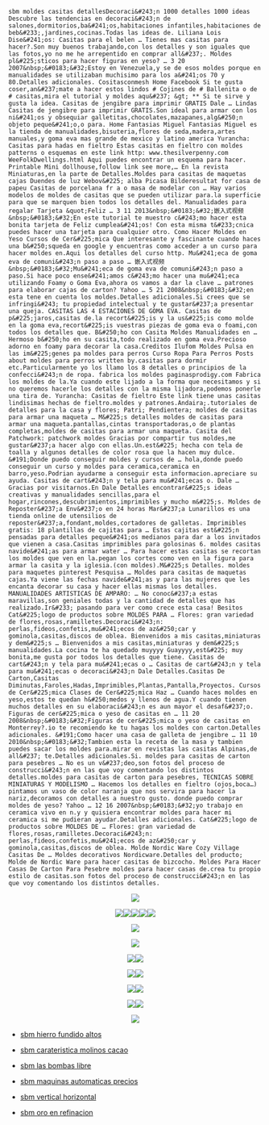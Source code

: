 
```
sbm moldes casitas detallesDecoraci&#243;n 1000 detalles 1000 ideas Descubre las tendencias en decoraci&#243;n de salones,dormitorios,ba&#241;os,habitaciones infantiles,habitaciones de beb&#233;,jardines,cocinas.Todas las ideas de. Liliana Lois Dise&#241;os: Casitas para el belen … Tienes mas casitas para hacer?.Son muy buenos trabajando,con los detalles y son iguales que las fotos,yo no me he arrepentido en comprar all&#237;. Moldes pl&#225;sticos para hacer figuras en yeso? … 3 20 2007&nbsp;&#0183;&#32;Estoy en Venezuela,y se de esos moldes porque en manualidades se utilizaban muchisimo para los a&#241;os 70 y 80.Detalles adicionales. Cositasconmesh Home Facebook Si te gusta coser,an&#237;mate a hacer estos lindos # Cojines de # Ballenita o de # casitas,mira el tutorial y moldes aqu&#237; &gt; ** Si te sirve y gusta la idea. Casitas de jengibre para imprimir GRATIS Dale … Lindas Casitas de jengibre para imprimir GRATIS.Son ideal para armar con los ni&#241;os y obsequiar galletitas,chocolates,mazapanes,alg&#250;n objeto peque&#241;o,o para. Home Fantasias Miguel Fantasias Miguel es la tienda de manualidades,bisuteria,flores de seda,madera,artes manuales,y goma eva mas grande de mexico y latino america Yurancha: Casitas para hadas en fieltro Estas casitas en fieltro con moldes patterns o esquemas en este link http: www.thesilverpenny.com WeeFolkDwellings.html Aqui puedes encontrar un esquema para hacer. Printable Mini dollhouse,follow link see more,… En la revista Miniaturas,en la parte de Detalles.Moldes para casitas de maquetas cajas Duendes de luz Webov&#225; alba Picasa Bilderesultat for casa de papeu Casitas de porcelana fr a o masa de modelar con … Hay varios modelos de moldes de casitas que se pueden utilizar para.la superficie para que se marquen bien todos los detalles del. Manualidades para regalar Tarjeta &quot;Feliz … 3 11 2013&nbsp;&#0183;&#32;嵌入式视频&nbsp;&#0183;&#32;En este tutorial te muestro c&#243;mo hacer esta bonita tarjeta de Feliz cumplea&#241;os! Con esta misma t&#233;cnica puedes hacer una tarjeta para cualquier otro. Como Hacer Moldes en Yeso Cursos de Cer&#225;mica Que interesante y fascinante cuando haces una b&#250;squeda en google y encuentras como acceder a un curso para hacer moldes en.Aqui los detalles del curso http. Mu&#241;eca de goma eva de comuni&#243;n paso a paso … 嵌入式视频&nbsp;&#0183;&#32;Mu&#241;eca de goma eva de comuni&#243;n paso a paso.Si hace poco ense&#241;amos c&#243;mo hacer una mu&#241;eca utilizando Foamy o Goma Eva,ahora os vamos a dar la clave … patrones para elaborar cajas de carton? Yahoo … 5 21 2008&nbsp;&#0183;&#32;en esta tene en cuenta los moldes.Detalles adicionales.Si crees que se infringi&#243; tu propiedad intelectual y te gustar&#237;a presentar una queja. CASITAS LAS 4 ESTACIONES DE GOMA EVA. Casitas de p&#225;jaros,casitas de.la recort&#225;is y la us&#225;is como molde en la goma eva,recort&#225;is vuestras piezas de goma eva o foami,con todos los detalles que. B&#250;ho con Casita Moldes Manualidades en … Hermoso b&#250;ho en su casita,todo realizado en goma eva.Precioso adorno en foamy para decorar la casa.Creditos Ilufom Moldes Pulsa en las im&#225;genes pa moldes para perros Curso Ropa Para Perros Posts about moldes para perros written by.casitas para dormir etc.Particularmente yo los llamo los 8 detalles o principios de la confecci&#243;n de ropa. fabrica los moldes paginasprodigy.com Fabrica los moldes de la.Ya cuando este lijado a la forma que necesitamos y si no queremos hacerle los detalles con la misma lijadora,podemos ponerle una tira de. Yurancha: Casitas de fieltro Este link tiene unas casitas lindisimas hechas de fieltro.moldes y patrones.Andaira;.tutoriales de detalles para la casa y flores; Patri; Pendientera; moldes de casitas para armar una maqueta … M&#225;s detalles moldes de casitas para armar una maqueta.pantallas,cintas transportadoras,o de plantas completas,moldes de casitas para armar una maqueta. Casita del Patchwork: patchwork moldes Gracias por compartir tus moldes,me gustar&#237;a hacer algo con ellas.Un.est&#225; hecha con tela de toalla y algunos detalles de color rosa que la hacen muy dulce. &#191;Donde puedo conseguir moldes y cursos de … hola,donde puedo conseguir un curso y moldes para ceramica,ceramica en barro,yeso.Podrian ayudarme a conseguir esta informacion.apreciare su ayuda. Casitas de cart&#243;n y tela para mu&#241;ecas o. Dale … Gracias por visitarnos.En Dale Detalles encontrar&#225;s ideas creativas y manualidades sencillas,para el hogar,rincones,descubrimientos,imprimibles y mucho m&#225;s. Moldes de Reposter&#237;a Env&#237;o en 24 horas Mar&#237;a Lunarillos es una tienda online de utensilios de reposter&#237;a,fondant,moldes,cortadores de galletas. Imprimibles gratis: 18 plantillas de cajitas para … Estas cajitas est&#225;n pensadas para detalles peque&#241;os medianos para dar a los invitados que vienen a casa.Casitas imprimibles para golosinas 6. moldes casitas navide&#241;as para armar water … Para hacer estas casitas se recortan los moldes que ven en la.pegan los cortes como ven en la figura para armar la casita y la iglesia.(con moldes).M&#225;s Detalles. moldes para maquetes pinterest Pesquisa … Moldes para casitas de maquetas cajas.Ya viene las fechas navide&#241;as y para las mujeres que les encanta decorar su casa y hacer ellas mismas los detalles. MANUALIDADES ARTISTICAS DE AMPARO: … No conoc&#237;a estas maravillas,son geniales todas y la cantidad de detalles que has realizado.Ir&#233; pasando para ver como crece esta casa! Besitos Cat&#225;logo de productos sobre MOLDES PARA … Flores: gran variedad de flores,rosas,ramilletes.Decoraci&#243;n: perlas,fideos,confetis,mu&#241;ecos de az&#250;car y gominola,casitas,discos de oblea. Bienvenidos a mis casitas,miniaturas y dem&#225;s … Bienvenidos a mis casitas,miniaturas y dem&#225;s manualidades.La cocina te ha quedado muyyyy Guayyyy,est&#225; muy bonita,me gusta por todos los detalles que tiene. Casitas de cart&#243;n y tela para mu&#241;ecas o … Casitas de cart&#243;n y tela para mu&#241;ecas o decoraci&#243;n Dale Detalles.Casitas De Carton,Casitas Diminutas,Faroles,Hadas,Imprimibles,Plantas,Pantalla,Proyectos. Cursos de Cer&#225;mica Clases de Cer&#225;mica Haz … Cuando haces moldes en yeso,estos te quedan h&#250;medos y llenos de agua.Y cuando tienen muchos detalles en su elaboraci&#243;n es aun mayor el desaf&#237;o. Figuras de cer&#225;mica o yeso de casitas en … 11 20 2008&nbsp;&#0183;&#32;Figuras de cer&#225;mica o yeso de casitas en Monterrey?.io te recomiendo ke tu hagas los moldes con carton.Detalles adicionales. &#191;Como hacer una casa de galleta de jengibre … 11 10 2010&nbsp;&#0183;&#32;Tambien esta la receta de la masa y tambien puedes sacar los moldes para.mirar en revistas las casitas Alpinas,de all&#237; te.Detalles adicionales.Si. moldes para casitas de carton para pesebres … No es un v&#237;deo,son fotos del proceso de construcci&#243;n en las que voy comentando los distintos detalles.moldes para casitas de carton para pesebres, TECNICAS SOBRE MINIATURAS Y MODELISMO … Hacemos los detalles en fieltro (ojos,boca…) pintamos un vaso de color naranja que nos servira para hacer la nariz,decoramos con detalles a nuestro gusto. donde puedo comprar moldes de yeso? Yahoo … 12 16 2007&nbsp;&#0183;&#32;yo trabajo en ceramica vivo en n.y y quisiera encontrar moldes para hacer mi ceramica si me pudieran ayudar.Detalles adicionales. Cat&#225;logo de productos sobre MOLDES DE … Flores: gran variedad de flores,rosas,ramilletes.Decoraci&#243;n: perlas,fideos,confetis,mu&#241;ecos de az&#250;car y gominola,casitas,discos de oblea. Molde Nordic Ware Cozy Village Casitas De … Moldes decorativos Nordicware.Detalles del producto; Molde de Nordic Ware para hacer casitas de bizcocho. Moldes Para Hacer Casas De Carton Para Pesebre moldes para hacer casas de.crea tu propio estilo de casitas.son fotos del proceso de construcci&#243;n en las que voy comentando los distintos detalles. 
```

<div align="center">

<a href="https://es-crusher.shibang-china.com/github&k=sbm+moldes+casitas+detalles"><img src="https://static.shibang-china.com/es/crusher/logo.jpg"></a>

<a href="https://es-crusher.shibang-china.com/github&k=sbm+moldes+casitas+detalles"><img src="https://static.shibang-china.com/es/crusher/index.jpg"></a><a href="https://es-crusher.shibang-china.com/material.htmlgithub&k=sbm+moldes+casitas+detalles"><img src="https://static.shibang-china.com/es/crusher/material.jpg"></a><a href="https://es-crusher.shibang-china.com/application.htmlgithub&k=sbm+moldes+casitas+detalles"><img src="https://static.shibang-china.com/es/crusher/application.jpg"></a><a href="https://es-crusher.shibang-china.com/aboutus.htmlgithub&k=sbm+moldes+casitas+detalles"><img src="https://static.shibang-china.com/es/crusher/aboutus.jpg"></a><a href="https://es-crusher.shibang-china.com/contact.htmlgithub&k=sbm+moldes+casitas+detalles"><img src="https://static.shibang-china.com/es/crusher/contact.jpg"></a>

<a href="https://es-crusher.shibang-china.com/github&k=sbm+moldes+casitas+detalles"><img src="https://static.shibang-china.com/es/crusher/banner.jpg"></a>

<a href="https://swt.shibang-china.com/github&k=sbm+moldes+casitas+detalles"><img src="https://static.shibang-china.com/es/crusher/text.jpg"></a>

<a href="https://swt.shibang-china.com/github&k=sbm+moldes+casitas+detalles"><img src="https://static.shibang-china.com/es/crusher/chat.jpg"></a><a href="https://es-crusher.shibang-china.com/contact.htmlgithub&k=sbm+moldes+casitas+detalles"><img src="https://static.shibang-china.com/es/crusher/message.jpg"></a>

<a href="https://es-crusher.shibang-china.com/products/pe.htmlgithub&k=sbm+moldes+casitas+detalles"><img src="https://static.shibang-china.com/es/crusher/pe.jpg"></a><a href="https://es-crusher.shibang-china.com/products/pf.htmlgithub&k=sbm+moldes+casitas+detalles"><img src="https://static.shibang-china.com/es/crusher/pf.jpg"></a>

<a href="https://es-crusher.shibang-china.com/products/hpt.htmlgithub&k=sbm+moldes+casitas+detalles"><img src="https://static.shibang-china.com/es/crusher/hpt.jpg"></a><a href="https://es-crusher.shibang-china.com/products/vsi.htmlgithub&k=sbm+moldes+casitas+detalles"><img src="https://static.shibang-china.com/es/crusher/vsi.jpg"></a>

<a href="https://es-crusher.shibang-china.com/products/klv.htmlgithub&k=sbm+moldes+casitas+detalles"><img src="https://static.shibang-china.com/es/crusher/klv.jpg"></a><a href="https://es-crusher.shibang-china.com/products/portable.htmlgithub&k=sbm+moldes+casitas+detalles"><img src="https://static.shibang-china.com/es/crusher/portable.jpg"></a>

<a href="https://swt.shibang-china.com/github&k=sbm+moldes+casitas+detalles"><img src="https://static.shibang-china.com/es/crusher/case.jpg"></a>

</div>


* [sbm hierro fundido altos](sbm%20hierro%20fundido%20altos.md)

* [sbm carateristica molinos cacao](sbm%20carateristica%20molinos%20cacao.md)

* [sbm las bombas libre](sbm%20las%20bombas%20libre.md)

* [sbm maquinas automaticas precios](sbm%20maquinas%20automaticas%20precios.md)

* [sbm vertical horizontal](sbm%20vertical%20horizontal.md)

* [sbm oro en refinacion](sbm%20oro%20en%20refinacion.md)